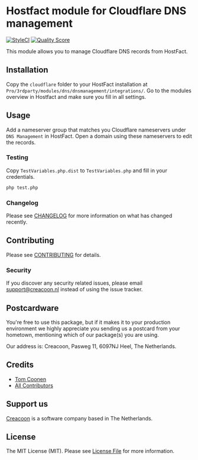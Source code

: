 # Hostfact module for Cloudflare DNS management

[![StyleCI](https://styleci.io/repos/189969610/shield?branch=master)](https://styleci.io/repos/189969610)
[![Quality Score](https://img.shields.io/scrutinizer/g/creacoon/hostfact-cloudflare-dns.svg?style=flat-square)](https://scrutinizer-ci.com/g/creacoon/hostfact-cloudflare-dns)

This module allows you to manage Cloudflare DNS records from HostFact.

## Installation

Copy the `cloudflare` folder to your HostFact installation at `Pro/3rdparty/modules/dns/dnsmanagement/integrations/`.
Go to the modules overview in Hostfact and make sure you fill in all settings.

## Usage

Add a nameserver group that matches you Cloudflare nameservers under `DNS Management` in HostFact.
Open a domain using these nameservers to edit the records.

### Testing

Copy `TestVariables.php.dist` to `TestVariables.php` and fill in your credentials.

``` bash
php test.php
```

### Changelog

Please see [CHANGELOG](CHANGELOG.md) for more information on what has changed recently.

## Contributing

Please see [CONTRIBUTING](CONTRIBUTING.md) for details.

### Security

If you discover any security related issues, please email support@creacoon.nl instead of using the issue tracker.

## Postcardware

You're free to use this package, but if it makes it to your production environment we highly appreciate you sending us a postcard from your hometown, mentioning which of our package(s) you are using.

Our address is: Creacoon, Pasweg 11, 6097NJ Heel, The Netherlands.

## Credits

- [Tom Coonen](https://github.com/tomcoonen)
- [All Contributors](../../contributors)

## Support us

[Creacoon](https://spatie.be/opensource) is a software company based in The Netherlands.

## License

The MIT License (MIT). Please see [License File](LICENSE.md) for more information.
